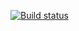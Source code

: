 [![Build status](https://ci.appveyor.com/api/projects/status/l039lq00w2saqn08?svg=true)](https://ci.appveyor.com/project/BirrTaty/api-ci3)
